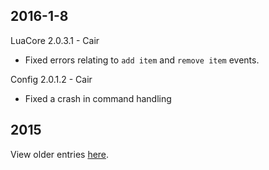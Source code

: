 2016-1-8
----------
LuaCore 2.0.3.1 - Cair
* Fixed errors relating to `add item` and `remove item` events.

Config 2.0.1.2 - Cair
* Fixed a crash in command handling

2015
----

View older entries [here](https://github.com/Windower/Issues/blob/master/ChangeLog%202015.md).

